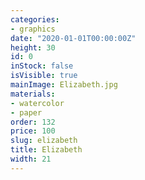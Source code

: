 ```yaml
---
categories:
- graphics
date: "2020-01-01T00:00:00Z"
height: 30
id: 0
inStock: false
isVisible: true
mainImage: Elizabeth.jpg
materials:
- watercolor
- paper
order: 132
price: 100
slug: elizabeth
title: Elizabeth
width: 21
---
```


